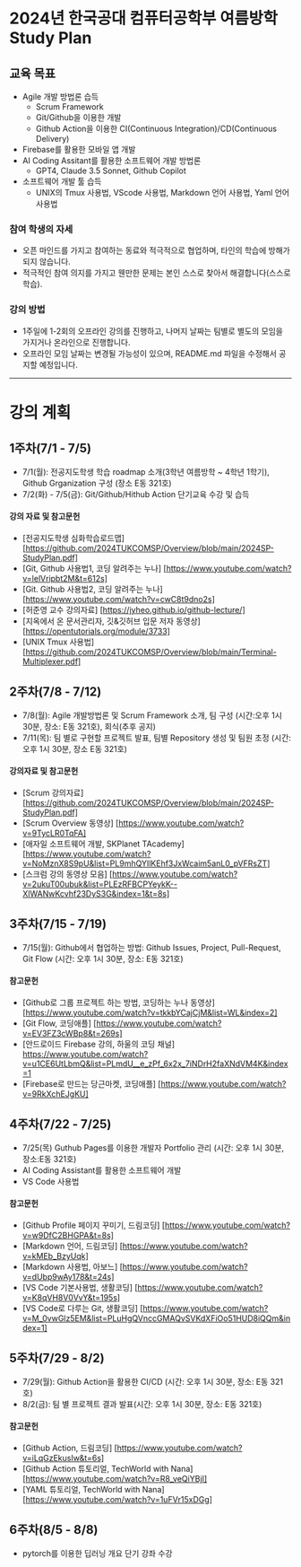 # 2024년 한국공대 컴퓨터공학부 여름방학 Study Plan

## 교육 목표
  * Agile 개발 방법론 습득
    * Scrum Framework
    * Git/Github을 이용한 개발
    * Github Action을 이용한 CI(Continuous Integration)/CD(Continuous Delivery)
  * Firebase를 활용한 모바일 앱 개발
  * AI Coding Assitant를 활용한 소프트웨어 개발 방법론
    * GPT4, Claude 3.5 Sonnet, Github Copilot
  * 소프트웨어 개발 툴 습득
    * UNIX의 Tmux 사용법, VScode 사용법, Markdown 언어 사용법, Yaml 언어 사용법
   
### 참여 학생의 자세
 * 오픈 마인드를 가지고 참여하는 동료와 적극적으로 협업하며, 타인의 학습에 방해가 되지 않습니다.
 * 적극적인 참여 의지를 가지고 웬만한 문제는 본인 스스로 찾아서 해결합니다(스스로 학습).

### 강의 방법
 * 1주일에 1-2회의 오프라인 강의를 진행하고, 나머지 날짜는 팀별로 별도의 모임을 가지거나 온라인으로 진행합니다.
 * 오프라인 모임 날짜는 변경될 가능성이 있으며, README.md 파일을 수정해서 공지할 예정입니다.

---
# 강의 계획

## 1주차(7/1 - 7/5)
 * 7/1(월): 전공지도학생 학습 roadmap 소개(3학년 여름방학 ~ 4학년 1학기), Github Grganization 구성 (장소 E동 321호)
 * 7/2(화) - 7/5(금): Git/Github/Hithub Action 단기교육 수강 및 습득
   
#### 강의 자료 및 참고문헌
 * [전공지도학생 심화학습로드맵] [https://github.com/2024TUKCOMSP/Overview/blob/main/2024SP-StudyPlan.pdf]
 * [Git, Github 사용법1, 코딩 알려주는 누나] [https://www.youtube.com/watch?v=lelVripbt2M&t=612s]
 * [Git. Github 사용법2, 코딩 알려주는 누나] [https://www.youtube.com/watch?v=cwC8t9dno2s]
 * [허준영 교수 강의자료] [https://jyheo.github.io/github-lecture/]
 * [지옥에서 온 문서관리자, 깃&깃허브 입문 저자 동영상] [https://opentutorials.org/module/3733]
 * [UNIX Tmux 사용법] [https://github.com/2024TUKCOMSP/Overview/blob/main/Terminal-Multiplexer.pdf]

## 2주차(7/8 - 7/12)
 * 7/8(월): Agile 개발방법론 및 Scrum Framework 소개, 팀 구성 (시간:오후 1시 30분, 장소: E동 321호), 회식(추후 공지)
 * 7/11(목): 팀 별로 구현할 프로젝트 발표, 팀별 Repository 생성 및 팀원 초정 (시간: 오후 1시 30분, 장소 E동 321호)

#### 강의자료 및 참고문헌
 * [Scrum 강의자료] [https://github.com/2024TUKCOMSP/Overview/blob/main/2024SP-StudyPlan.pdf]
 * [Scrum Overview 동영상] [https://www.youtube.com/watch?v=9TycLR0TqFA]
 * [애자일 소프트웨어 개발, SKPlanet TAcademy] [https://www.youtube.com/watch?v=NoMznX8S9pU&list=PL9mhQYIlKEhf3JxWcaim5anL0_pVFRsZT]
 * [스크럼 강의 동영상 모음] [https://www.youtube.com/watch?v=2ukuT00ubuk&list=PLEzRFBCPYeykK--XlWANwKcvhf23DyS3G&index=1&t=8s]
   
## 3주차(7/15 - 7/19)
 * 7/15(월): Github에서 협업하는 방법: Github Issues, Project, Pull-Request, Git Flow (시간: 오후 1시 30분, 장소: E동 321호)

#### 참고문헌
 * [Github로 그룹 프로젝트 하는 방법, 코딩하는 누나 동영상] [https://www.youtube.com/watch?v=tkkbYCajCjM&list=WL&index=2]
 * [Git Flow, 코딩애플] [https://www.youtube.com/watch?v=EV3FZ3cWBp8&t=269s]
 * [안드로이드 Firebase 강의, 하울의 코딩 채널] https://www.youtube.com/watch?v=u1CE6UtLbmQ&list=PLmdU__e_zPf_6x2x_7iNDrH2faXNdVM4K&index=1
 * [Firebase로 만드는 당근마켓, 코딩애플] [https://www.youtube.com/watch?v=9RkXchEJgKU]
   
## 4주차(7/22 - 7/25)
 * 7/25(목) Guthub Pages를 이용한 개발자 Portfolio 관리 (시간: 오후 1시 30분, 장소:E동 321호)
 * AI Coding Assistant를 활용한 소프트웨어 개발
 * VS Code 사용법
   
#### 참고문헌
 * [Github Profile 페이지 꾸미기, 드림코딩] [https://www.youtube.com/watch?v=w9DfC2BHGPA&t=8s]
 * [Markdown 언어, 드림코딩] [https://www.youtube.com/watch?v=kMEb_BzyUqk]
 * [Markdown 사용법, 아보느] [https://www.youtube.com/watch?v=dUbp9wAy178&t=24s]
 * [VS Code 기본사용법, 생활코딩] [https://www.youtube.com/watch?v=K8qVH8V0VvY&t=195s]
 * [VS Code로 다루는 Git, 생활코딩] [https://www.youtube.com/watch?v=M_0vwGlz5EM&list=PLuHgQVnccGMAQvSVKdXFiOo51HUD8iQQm&index=1]
   
## 5주차(7/29 - 8/2)
 * 7/29(월): Github Action을 활용한 CI/CD (시간: 오후 1시 30분, 장소: E동 321호)
 * 8/2(금): 팀 별 프로젝트 결과 발표(시간: 오후 1시 30분, 장소: E동 321호)

#### 참고문헌
 * [Github Action, 드림코딩] [https://www.youtube.com/watch?v=iLqGzEkusIw&t=6s]
 * [Github Action 튜토리얼, TechWorld with Nana] [https://www.youtube.com/watch?v=R8_veQiYBjI]
 * [YAML 튜토리얼, TechWorld with Nana] [https://www.youtube.com/watch?v=1uFVr15xDGg]

   
## 6주차(8/5 - 8/8)
 * pytorch를 이용한 딥러닝 개요 단기 강좌 수강
